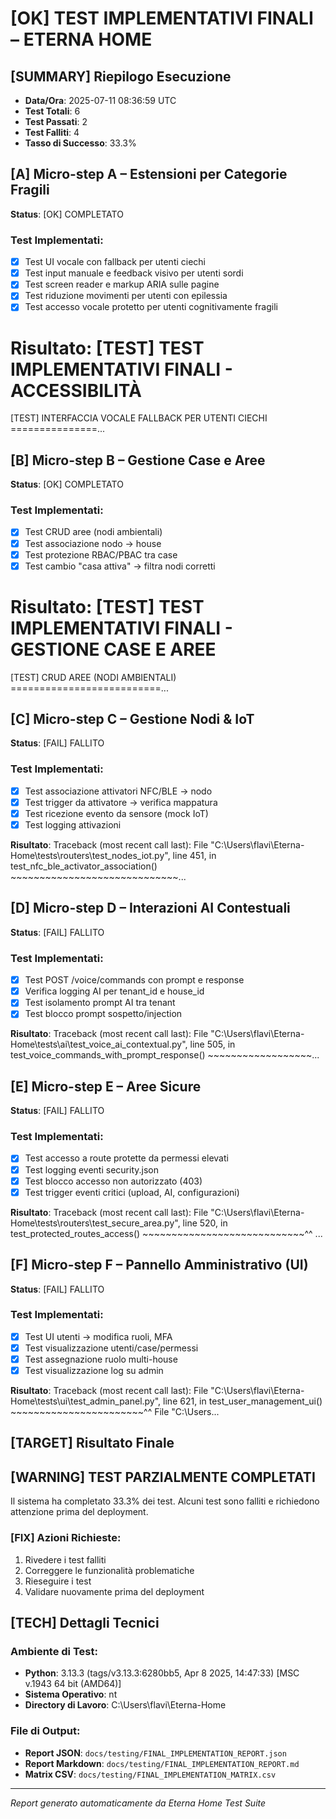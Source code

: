 # [OK] TEST IMPLEMENTATIVI FINALI – ETERNA HOME

## [SUMMARY] Riepilogo Esecuzione
- **Data/Ora**: 2025-07-11 08:36:59 UTC
- **Test Totali**: 6
- **Test Passati**: 2
- **Test Falliti**: 4
- **Tasso di Successo**: 33.3%

## [A] Micro-step A – Estensioni per Categorie Fragili
**Status**: [OK] COMPLETATO

### Test Implementati:
- [x] Test UI vocale con fallback per utenti ciechi
- [x] Test input manuale e feedback visivo per utenti sordi
- [x] Test screen reader e markup ARIA sulle pagine
- [x] Test riduzione movimenti per utenti con epilessia
- [x] Test accesso vocale protetto per utenti cognitivamente fragili

**Risultato**: [TEST] TEST IMPLEMENTATIVI FINALI - ACCESSIBILITÀ
================================================================================

[TEST] INTERFACCIA VOCALE FALLBACK PER UTENTI CIECHI
===============...

## [B] Micro-step B – Gestione Case e Aree
**Status**: [OK] COMPLETATO

### Test Implementati:
- [x] Test CRUD aree (nodi ambientali)
- [x] Test associazione nodo → house
- [x] Test protezione RBAC/PBAC tra case
- [x] Test cambio "casa attiva" → filtra nodi corretti

**Risultato**: [TEST] TEST IMPLEMENTATIVI FINALI - GESTIONE CASE E AREE
================================================================================

[TEST] CRUD AREE (NODI AMBIENTALI)
==========================...

## [C] Micro-step C – Gestione Nodi & IoT
**Status**: [FAIL] FALLITO

### Test Implementati:
- [x] Test associazione attivatori NFC/BLE → nodo
- [x] Test trigger da attivatore → verifica mappatura
- [x] Test ricezione evento da sensore (mock IoT)
- [x] Test logging attivazioni

**Risultato**: Traceback (most recent call last):
  File "C:\Users\flavi\Eterna-Home\tests\routers\test_nodes_iot.py", line 451, in <module>
    test_nfc_ble_activator_association()
    ~~~~~~~~~~~~~~~~~~~~~~~~~~~~~...

## [D] Micro-step D – Interazioni AI Contestuali
**Status**: [FAIL] FALLITO

### Test Implementati:
- [x] Test POST /voice/commands con prompt e response
- [x] Verifica logging AI per tenant_id e house_id
- [x] Test isolamento prompt AI tra tenant
- [x] Test blocco prompt sospetto/injection

**Risultato**: Traceback (most recent call last):
  File "C:\Users\flavi\Eterna-Home\tests\ai\test_voice_ai_contextual.py", line 505, in <module>
    test_voice_commands_with_prompt_response()
    ~~~~~~~~~~~~~~~~~~...

## [E] Micro-step E – Aree Sicure
**Status**: [FAIL] FALLITO

### Test Implementati:
- [x] Test accesso a route protette da permessi elevati
- [x] Test logging eventi security.json
- [x] Test blocco accesso non autorizzato (403)
- [x] Test trigger eventi critici (upload, AI, configurazioni)

**Risultato**: Traceback (most recent call last):
  File "C:\Users\flavi\Eterna-Home\tests\routers\test_secure_area.py", line 520, in <module>
    test_protected_routes_access()
    ~~~~~~~~~~~~~~~~~~~~~~~~~~~~^^
  ...

## [F] Micro-step F – Pannello Amministrativo (UI)
**Status**: [FAIL] FALLITO

### Test Implementati:
- [x] Test UI utenti → modifica ruoli, MFA
- [x] Test visualizzazione utenti/case/permessi
- [x] Test assegnazione ruolo multi-house
- [x] Test visualizzazione log su admin

**Risultato**: Traceback (most recent call last):
  File "C:\Users\flavi\Eterna-Home\tests\ui\test_admin_panel.py", line 621, in <module>
    test_user_management_ui()
    ~~~~~~~~~~~~~~~~~~~~~~~^^
  File "C:\Users\...

## [TARGET] Risultato Finale

## [WARNING] TEST PARZIALMENTE COMPLETATI

Il sistema ha completato 33.3% dei test. Alcuni test sono falliti e richiedono attenzione prima del deployment.

### [FIX] Azioni Richieste:
1. Rivedere i test falliti
2. Correggere le funzionalità problematiche
3. Rieseguire i test
4. Validare nuovamente prima del deployment


## [TECH] Dettagli Tecnici

### Ambiente di Test:
- **Python**: 3.13.3 (tags/v3.13.3:6280bb5, Apr  8 2025, 14:47:33) [MSC v.1943 64 bit (AMD64)]
- **Sistema Operativo**: nt
- **Directory di Lavoro**: C:\Users\flavi\Eterna-Home

### File di Output:
- **Report JSON**: `docs/testing/FINAL_IMPLEMENTATION_REPORT.json`
- **Report Markdown**: `docs/testing/FINAL_IMPLEMENTATION_REPORT.md`
- **Matrix CSV**: `docs/testing/FINAL_IMPLEMENTATION_MATRIX.csv`

---
*Report generato automaticamente da Eterna Home Test Suite*
